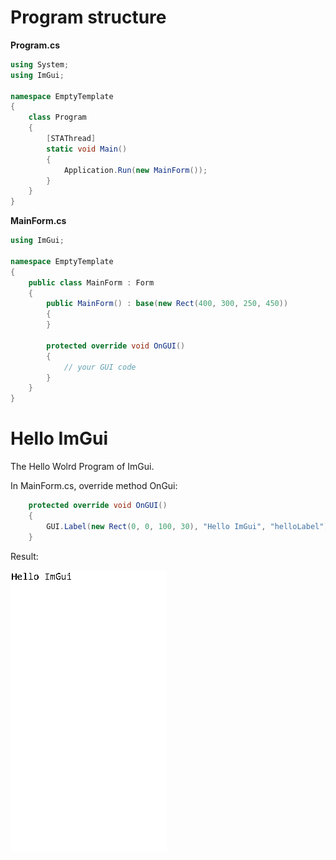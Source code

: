 # Program structure

__Program.cs__

```cs
using System;
using ImGui;

namespace EmptyTemplate
{
    class Program
    {
        [STAThread]
        static void Main()
        {
            Application.Run(new MainForm());
        }
    }
}
```

__MainForm.cs__

```cs
using ImGui;

namespace EmptyTemplate
{
    public class MainForm : Form
    {
        public MainForm() : base(new Rect(400, 300, 250, 450))
        {
        }

        protected override void OnGUI()
        {
            // your GUI code
        }
    }
}
```

# Hello ImGui

The Hello Wolrd Program of ImGui.

In MainForm.cs, override method OnGui:

```cs
    protected override void OnGUI()
    {
        GUI.Label(new Rect(0, 0, 100, 30), "Hello ImGui", "helloLabel");
    }
```

Result:

![Hello World Preview](../images/hello_world_preview.png)
